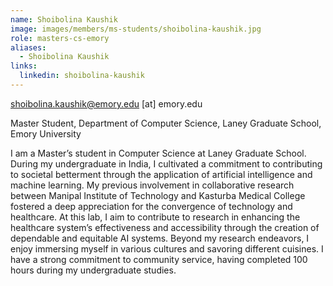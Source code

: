 ```yaml
---
name: Shoibolina Kaushik
image: images/members/ms-students/shoibolina-kaushik.jpg
role: masters-cs-emory
aliases:
  - Shoibolina Kaushik
links:
  linkedin: shoibolina-kaushik
---
```


shoibolina.kaushik@emory.edu [at] emory.edu

Master Student, Department of Computer Science, Laney Graduate School, Emory University

I am a Master’s student in Computer Science at Laney Graduate School. During my undergraduate in India, I cultivated a commitment to contributing to societal betterment through the application of artificial intelligence and machine learning. My previous involvement in collaborative research between Manipal Institute of Technology and Kasturba Medical College fostered a deep appreciation for the convergence of technology and healthcare. At this lab, I aim to contribute to research in enhancing the healthcare system’s effectiveness and accessibility through the creation of dependable and equitable AI systems. Beyond my research endeavors, I enjoy immersing myself in various cultures and savoring different cuisines. I have a strong commitment to community service, having completed 100 hours during my undergraduate studies.